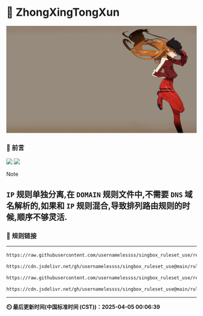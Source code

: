 
# 🧸 ZhongXingTongXun
![](https://raw.githubusercontent.com/usernamelessss/picture-bed/main/images/202504042256831.jpg)
### 📣 前言
![](https://shields.io/badge/-移除重复规则-ff69b4) ![](https://shields.io/badge/-IP&nbsp;规则单独存放不与&nbsp;DOMAIN&nbsp;等混合-green)
> [!NOTE]
**`IP` 规则单独分离,在 `DOMAIN` 规则文件中,不需要 `DNS` 域名解析的,如果和 `IP` 规则混合,导致排列路由规则的时候,顺序不够灵活.**
---

###  🔗 规则链接
---

```url
https://raw.githubusercontent.com/usernamelessss/singbox_ruleset_use/refs/heads/main/rule/ZhongXingTongXun/ZhongXingTongXun_No_IP.json
```

```url
https://cdn.jsdelivr.net/gh/usernamelessss/singbox_ruleset_use@main/rule/ZhongXingTongXun/ZhongXingTongXun_No_IP.json
```

```url
https://raw.githubusercontent.com/usernamelessss/singbox_ruleset_use/refs/heads/main/rule/ZhongXingTongXun/ZhongXingTongXun_No_IP.srs
```

```url
https://cdn.jsdelivr.net/gh/usernamelessss/singbox_ruleset_use@main/rule/ZhongXingTongXun/ZhongXingTongXun_No_IP.srs
```

---
**⏲️ 最后更新时间(中国标准时间 (CST))：2025-04-05 00:06:39**